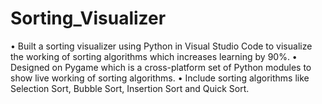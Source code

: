# Sorting_Visualizer
•	Built a sorting visualizer using Python in Visual Studio Code to visualize the working of sorting algorithms which increases learning by 90%.
•	Designed on Pygame which is a cross-platform set of Python modules to show live working of sorting algorithms.
•	Include sorting algorithms like Selection Sort, Bubble Sort, Insertion Sort and Quick Sort.
